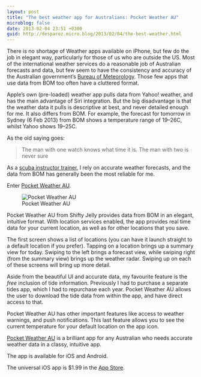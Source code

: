 ```yaml
---
layout: post
title: "The best weather app for Australians: Pocket Weather AU"
microblog: false
date: 2013-02-04 23:51 +0300
guid: http://desparoz.micro.blog/2013/02/04/the-best-weather.html
---
```

<p>There is no shortage of Weather apps available on iPhone, but few do the job in elegant way, particularly for those of us who are outside the US.
Most of the international weather services do a reasonable job of Australian forecasts and data, but few seem to have the consistency and accuracy of the Australian government’s <a href="http://www.bom.gov.au/index.shtml">Bureau of Meteorology</a>. Those few apps that use data from BOM too often have a cluttered format.</p>
<p>Apple’s own (pre-loaded) weather app pulls data from Yahoo! weather, and has the main advantage of Siri integration. But the big disadvantage is that the weather data it pulls is descriptive at best, and never detailed enough for me. It also differs from BOM. For example, the forecast for tomorrow in Sydney (6 Feb 2013) from BOM shows a temperature range of 19–26C, whilst Yahoo shows 19–25C.</p>
<p>As the old saying goes:</p>
<blockquote><p>The man with one watch knows what time it is. The man with two is never sure</p></blockquote>
<p>As a <a href="http://www.divingidc.com/idc/">scuba instructor trainer</a>, I rely on accurate weather forecasts, and the data from BOM has generally been the most reliable for me.</p>
<p>Enter <a href="http://www.shiftyjelly.com/ios/pocketweatherau">Pocket Weather AU</a>.</p>
<figure><img id="ss" alt="Pocket Weather AU" src="http://desparoz.me/uploads/2017/865d81efae.jpg" /> 
<figcaption>Pocket Weather AU</figcaption>
</figure>
<p>Pocket Weather AU from Shifty Jelly provides data from BOM in an elegant, intuitive format. With location services enabled, the app provides real time data for your current location, as well as for other locations that you save.</p>
<p>The first screen shows a list of locations (you can have it launch straight to a default location if you prefer). Tapping on a location brings up a summary view for today. Swiping to the left brings a forecast view, while swiping right (from the summary view) brings up the weather radar. Swiping up on each of these screens will bring up more detail.</p>
<p>Aside from the beautiful UI and accurate data, my favourite feature is the <em>free</em> inclusion of tide information. Previously I had to purchase a separate tides app, which I had to repurchase each year. Pocket Weather AU allows the user to download the tide data from within the app, and have direct access to that.</p>
<p>Pocket Weather AU has other important features like access to weather warnings, and push notifications. This last feature allows you to see the current temperature for your default location on the app icon.</p>
<p><a href="http://www.shiftyjelly.com/ios/pocketweatherau">Pocket Weather AU</a> is a brilliant app for any Australian who needs accurate weather data in a classy, intuitive app.</p>
<p>The app is available for iOS and Android.</p>
<p>The universal iOS app is $1.99 in the <a href="https://itunes.apple.com/au/app/pocket-weather-australia/id546266910?mt=8&amp;ign-mpt=uo%3D4">App Store</a>.</p>
